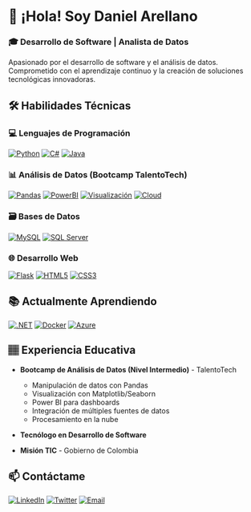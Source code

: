 # 👋 ¡Hola! Soy Daniel Arellano
### 🎓 Desarrollo de Software | Analista de Datos
Apasionado por el desarrollo de software y el análisis de datos. Comprometido con el aprendizaje continuo y la creación de soluciones tecnológicas innovadoras.

## 🛠 Habilidades Técnicas

### 💻 Lenguajes de Programación
[![Python](https://img.shields.io/badge/Python-Intermedio-FFD43B?style=flat-square&logo=python&logoColor=darkgreen)]()
[![C#](https://img.shields.io/badge/C%23-Intermedio-239120?style=flat-square&logo=c-sharp&logoColor=white)]()
[![Java](https://img.shields.io/badge/Java-Básico-ED8B00?style=flat-square&logo=java&logoColor=white)]()

### 📊 Análisis de Datos (Bootcamp TalentoTech)
[![Pandas](https://img.shields.io/badge/Pandas-Intermedio-150458?style=flat-square&logo=pandas&logoColor=white)]()
[![PowerBI](https://img.shields.io/badge/Power_BI-Intermedio-F2C811?style=flat-square&logo=powerbi&logoColor=black)]()
[![Visualización](https://img.shields.io/badge/Visualización_de_Datos-Intermedio-FF6F61?style=flat-square&logo=plotly&logoColor=white)]()
[![Cloud](https://img.shields.io/badge/Procesamiento_en_la_Nube-Básico-2088FF?style=flat-square&logo=google-cloud&logoColor=white)]()

### 🗃 Bases de Datos
[![MySQL](https://img.shields.io/badge/MySQL-Intermedio-4479A1?style=flat-square&logo=mysql&logoColor=white)]()
[![SQL Server](https://img.shields.io/badge/SQL_Server-Intermedio-CC2927?style=flat-square&logo=microsoft-sql-server&logoColor=white)]()

### 🌐 Desarrollo Web
[![Flask](https://img.shields.io/badge/Flask-Intermedio-000000?style=flat-square&logo=flask&logoColor=white)]()
[![HTML5](https://img.shields.io/badge/HTML5-Basico-E34F26?style=flat-square&logo=html5&logoColor=white)]()
[![CSS3](https://img.shields.io/badge/CSS3-Basico-1572B6?style=flat-square&logo=css3&logoColor=white)]()
<!--
## 🔭 Proyectos Destacados
- [Proyecto de Análisis de Datos](enlace) - Análisis de dataset usando Pandas y visualización con PowerBI
- [WebApp con Flask](enlace) - Aplicación web con integración a base de datos
- [Proyecto .NET](enlace) - (Breve descripción de tu proyecto con C#)
-->
## 📚 Actualmente Aprendiendo
[![.NET](https://img.shields.io/badge/.NET-5C2D91?style=flat-square&logo=.net&logoColor=white)]()
[![Docker](https://img.shields.io/badge/Docker-2496ED?style=flat-square&logo=docker&logoColor=white)]()
[![Azure](https://img.shields.io/badge/Azure_Cloud-0089D6?style=flat-square&logo=microsoft-azure&logoColor=white)]()

## 🏽 Experiencia Educativa
- **Bootcamp de Análisis de Datos (Nivel Intermedio)** - TalentoTech
  - Manipulación de datos con Pandas
  - Visualización con Matplotlib/Seaborn
  - Power BI para dashboards
  - Integración de múltiples fuentes de datos
  - Procesamiento en la nube

- **Tecnólogo en Desarrollo de Software**
- **Misión TIC** - Gobierno de Colombia

## 📫 Contáctame
[![LinkedIn](https://img.shields.io/badge/LinkedIn-Daniel_Arellano-0077B5?style=flat-square&logo=linkedin&logoColor=white)](https://www.linkedin.com/in/dhani-arellano/)
[![Twitter](https://img.shields.io/badge/Twitter-@Dhani_Arellano-1DA1F2?style=flat-square&logo=twitter&logoColor=white)](https://twitter.com/Dhani_Arellano)
[![Email](https://img.shields.io/badge/Email-Contacto-D14836?style=flat-square&logo=gmail&logoColor=white)](mailto:dhani.arellano@gmail.com)
<!--
## 📊 Estadísticas GitHub
![Estadísticas GitHub](https://github-readme-stats.vercel.app/api?username=tuusuario&show_icons=true&theme=dracula&hide=issues)

[![Top Langs](https://github-readme-stats.vercel.app/api/top-langs/?username=tuusuario&layout=compact&theme=dracula&hide=html,css)](https://github.com/tuusuario)
-->
